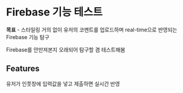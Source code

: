 # Firebase 기능 테스트

**목표** - 스타일링 거의 없이 유저의 코멘트를 업로드하며 real-time으로 반영되는 Firebase 기능 탐구

Firebase를 안만져본지 오래되어 탐구할 겸 테스트해봄


## Features

유저가 인풋창에 입력값을 넣고 제출하면 실시간 반영
